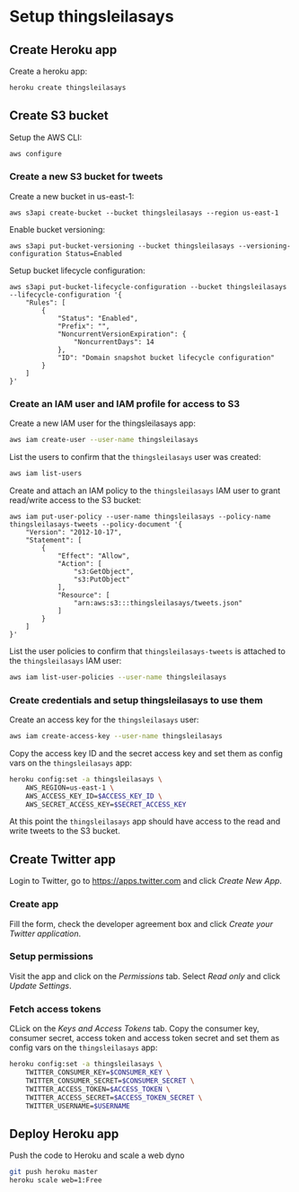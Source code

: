 # Setup thingsleilasays

## Create Heroku app

Create a heroku app:

```bash
heroku create thingsleilasays
```

## Create S3 bucket

Setup the AWS CLI:

```bash
aws configure
```

### Create a new S3 bucket for tweets

Create a new bucket in us-east-1:

```
aws s3api create-bucket --bucket thingsleilasays --region us-east-1
```

Enable bucket versioning:

```
aws s3api put-bucket-versioning --bucket thingsleilasays --versioning-configuration Status=Enabled
```

Setup bucket lifecycle configuration:

```
aws s3api put-bucket-lifecycle-configuration --bucket thingsleilasays --lifecycle-configuration '{
    "Rules": [
        {
            "Status": "Enabled",
            "Prefix": "",
            "NoncurrentVersionExpiration": {
                "NoncurrentDays": 14
            },
            "ID": "Domain snapshot bucket lifecycle configuration"
        }
    ]
}'
```

### Create an IAM user and IAM profile for access to S3

Create a new IAM user for the thingsleilasays app:

```bash
aws iam create-user --user-name thingsleilasays
```

List the users to confirm that the `thingsleilasays` user was created:

```bash
aws iam list-users
```

Create and attach an IAM policy to the `thingsleilasays` IAM user to grant
read/write access to the S3 bucket:

```
aws iam put-user-policy --user-name thingsleilasays --policy-name thingsleilasays-tweets --policy-document '{
    "Version": "2012-10-17",
    "Statement": [
        {
            "Effect": "Allow",
            "Action": [
                "s3:GetObject",
                "s3:PutObject"
            ],
            "Resource": [
                "arn:aws:s3:::thingsleilasays/tweets.json"
            ]
        }
    ]
}'
```

List the user policies to confirm that `thingsleilasays-tweets` is attached
to the `thingsleilasays` IAM user:

```bash
aws iam list-user-policies --user-name thingsleilasays
```

### Create credentials and setup thingsleilasays to use them

Create an access key for the `thingsleilasays` user:

```bash
aws iam create-access-key --user-name thingsleilasays
```

Copy the access key ID and the secret access key and set them as config vars
on the `thingsleilasays` app:

```bash
heroku config:set -a thingsleilasays \
    AWS_REGION=us-east-1 \
    AWS_ACCESS_KEY_ID=$ACCESS_KEY_ID \
    AWS_SECRET_ACCESS_KEY=$SECRET_ACCESS_KEY
```

At this point the `thingsleilasays` app should have access to the read and
write tweets to the S3 bucket.

## Create Twitter app

Login to Twitter, go to https://apps.twitter.com and click *Create New App*.

### Create app

Fill the form, check the developer agreement box and click *Create your
Twitter application*.

### Setup permissions

Visit the app and click on the *Permissions* tab. Select *Read only* and click
*Update Settings*.

### Fetch access tokens

CLick on the *Keys and Access Tokens* tab. Copy the consumer key, consumer
secret, access token and access token secret and set them as config vars on
the `thingsleilasays` app:

```bash
heroku config:set -a thingsleilasays \
    TWITTER_CONSUMER_KEY=$CONSUMER_KEY \
    TWITTER_CONSUMER_SECRET=$CONSUMER_SECRET \
    TWITTER_ACCESS_TOKEN=$ACCESS_TOKEN \
    TWITTER_ACCESS_SECRET=$ACCESS_TOKEN_SECRET \
    TWITTER_USERNAME=$USERNAME
```

## Deploy Heroku app

Push the code to Heroku and scale a web dyno

```bash
git push heroku master
heroku scale web=1:Free
```
